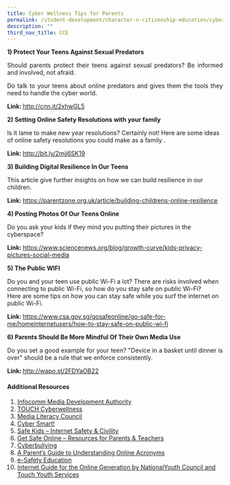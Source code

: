 ```yaml
---
title: Cyber Wellness Tips for Parents
permalink: /student-development/character-n-citizenship-education/cyber-wellness-tips-for-parents-2019/
description: ""
third_nav_title: CCE
---
```

<p><strong>1) Protect Your Teens Against Sexual Predators</strong></p>
<p><p align="justify">Should parents protect their teens against sexual predators? Be informed and involved, not afraid.&nbsp;<br /><p align="justify">Do talk to your teens about online predators and gives them the tools they need to handle the cyber world.</p>
<p><strong>Link: </strong><a href="http://www.google.com/appserve/mkt/p/AF35woSaJ7eaT3Z13C-Xy1xu9ug5Js3ol29yewro4BVknC2Ru4Fkdx_y7Z9Vv-mfUGkdRpKEelx3yJc">http://cnn.it/2xhwGL5</a></p>
<p><strong>2)&nbsp;Setting Online Safety Resolutions with your family</strong></p>
<p>Is it lame to make new year resolutions? Certainly not! Here are some ideas of online safety resolutions you could make as a family .</p>
<p><strong>Link: </strong><a href="http://bit.ly/2mjj6SK19"><u>http://bit.ly/2mjj6SK</u>19</a></p>
<p><strong>3) Building Digital Resilience In Our Teens</strong></p>
<p>This article give further insights on how we can build resilience in our children.</p>
<p><strong>Link: </strong><a href="https://parentzone.org.uk/article/building-childrens-online-resilience"><u>https://parentzone.org.uk/article/building-childrens-online-resilience</u></a></p>
<p><strong>4) Posting Photos Of Our Teens Online</strong></p>
<p>Do you ask your kids if they mind you putting their pictures in the cyberspace?</p>
<p><strong>Link: </strong><u><a href="https://www.sciencenews.org/blog/growth-curve/kids-privacy-pictures-social-media%20">https://www.sciencenews.org/blog/growth-curve/kids-privacy-pictures-social-media</a></u><strong><br /></strong></p>
<p><strong>5) The Public WIFI</strong></p>
<p>Do you and your teen use public Wi-Fi a lot? There are risks involved when connecting to public Wi-Fi, so how do you stay safe on public Wi-Fi?<br />Here are some tips on how you can stay safe while you surf the internet on public Wi-Fi.</p>
<p><strong>Link: </strong><a href="https://www.csa.gov.sg/gosafeonline/go-safe-for-me/homeinternetusers/how-to-stay-safe-on-public-wi-fi"><u>https://www.csa.gov.sg/gosafeonline/go-safe-for-me/homeinternetusers/how-to-stay-safe-on-public-wi-fi</u></a></p>
<p><strong>6) Parents Should Be More Mindful Of Their Own Media Use</strong></p>
<p><p align="justify">Do you set a good example for your teen? "Device in a basket until dinner is over" should be a rule that we enforce consistently.&nbsp;</p>
<p><strong>Link: </strong><a href="http://wapo.st/2FDYaOB22"><u>http://wapo.st/2FDYaOB22</u></a></p>
<h4><strong>Additional Resources&nbsp;</strong></h4>
<ol>
<li><u><a href="https://www.imda.gov.sg/">Infocomm Media Development Authority</a></u></li>
<li><u><a href="http://touchcyberwellness.org/">TOUCH Cyberwellness</a></u></li>
<li><a href="http://www.medialiteracycouncil.sg/campaign2017/Pages/index.html"><u>Media Literacy Council</u></a></li>
<li><u><a href="http://www.cybersmart.org/">Cyber Smart!</a></u></li>
<li><u><a href="http://www.safekids.com/">Safe Kids &ndash; Internet Safety &amp; Civility</a></u></li>
<li><u><a href="https://www.getsafeonline.org/">Get Safe Online &ndash; Resources for Parents &amp; Teachers</a></u></li>
<li><u><a href="http://www.cyberbullying.ca/">Cyberbullying</a></u></li>
<li><u><a href="https://www.familyeducation.com/life/online-acronyms/parents-guide-understanding-online-texting-acronyms">A Parent&rsquo;s Guide to Understanding Online Acronyms</a></u></li>
<li><u><a href="http://www.isafe.org/">e-Safety Education</a></u></li>
<li><u><a href="https://www.msf.gov.sg/Pages/default.aspx">Internet Guide for the Online Generation by NationalYouth Council and Touch Youth Services</a></u></li>
</ol>